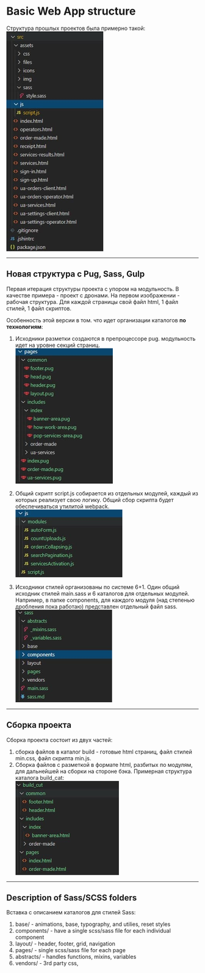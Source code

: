 # Basic Web App structure

Структура прошлых проектов была примерно такой:  
![Старая структура](./src/assets/img/list_old.jpg)

---
## Новая структура с Pug, Sass, Gulp

Первая итерация структуры проекта с упором на модульность. В качестве примера - проект с дронами. На первом изображении - рабочая структура. Для каждой страницы свой файл html, 1 файл стилей, 1 файл скриптов. 

Особенность этой версии в том. что идет организации каталогов **по технологиям**: 
1. Исходники разметки создаются в препроцессоре pug. модульность идет на уровне секций страниц.   
![Структура Pug](./src/assets/img/list_pug.jpg)

2. Общий скрипт script.js собирается из отдельных модулей, каждый из которых реализует свою логику. Общий сбор скрипта будет обеспечиваться утилитой webpack.  
![Структура JS](./src/assets/img/list_js.jpg)

3. Исходники стилей организованы по системе 6+1. Один общий исходник стилей main.sass и 6 каталогов для отдельных модулей. Например, в папке components, для каждого модуля (над степенью дробления пока работаю) представлен отдельный файл sass.  
![Структура Sass](./src/assets/img/list_sass.jpg)

---
## Сборка проекта

Сборка проекта состоит из двух частей: 
1. сборка файлов в каталог build - готовые html страниц, файл стилей min.css, файл скрипта min.js.
2. Сборка файлов c разметкой в формате  html, разбитых по модулям, для дальнейшей на сборки на стороне бэка. Примерная структура каталога build_cat:  
![Структура build_cat](./src/assets/img/list_build_cut.jpg)

---
## Description of Sass/SCSS folders 

Вставка с описанием каталогов для стилей Sass:  

1. base/ - animations, base, typography, and utilies, reset styles
2. components/ - have a single scss/sass file for each individual component
3. layout/ - header, footer, grid, navigation
4. pages/ - single scss/sass file for each page
5. abstracts/ - handles functions, mixins, variables
6. vendors/ - 3rd party css,